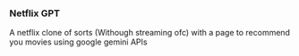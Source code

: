 ### Netflix GPT

A netflix clone of sorts (Withough streaming ofc) with a page to recommend you movies using google gemini APIs